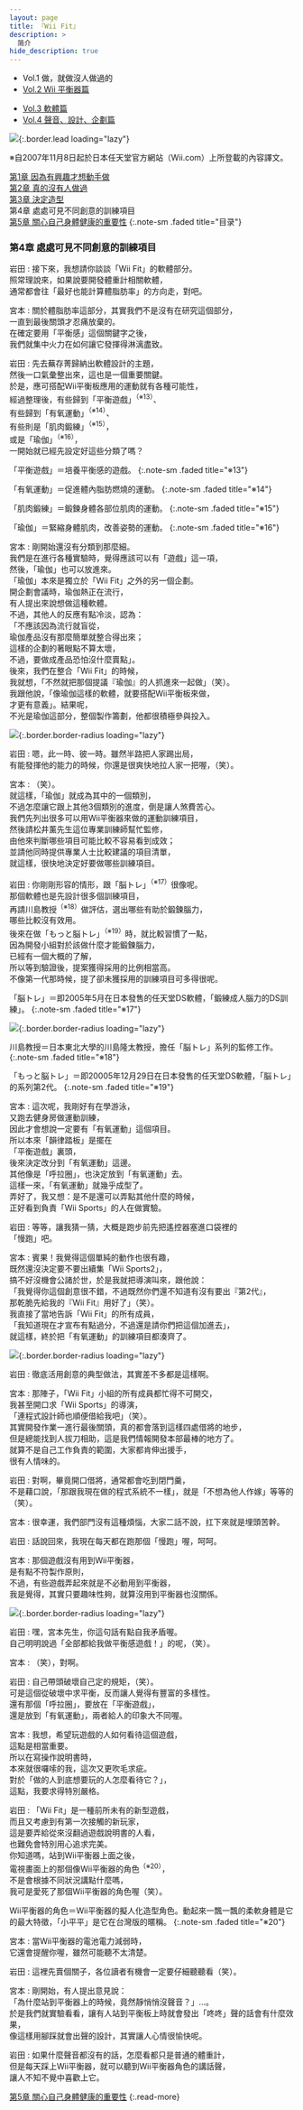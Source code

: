 ```yaml
---
layout: page
title: 『Wii Fit』 
description: >
  简介
hide_description: true
---
```


<nav class="pagination heading clearfix" role="navigation">
  <ul>
    <li class="pagination-item">
      <a style="background-color:rgba(225,224,224,0.3);">
        Vol.1 做，就做沒人做過的
      </a>
    </li>
    <li class="pagination-item">
      <a href="../../vol2/1/">
        Vol.2 Wii 平衡器篇
      </a>
    </li>
  </ul>
  <ul>
    <li class="pagination-item">
      <a href="../../vol3/1/">
        Vol.3 軟體篇
      </a>
    </li>
    <li class="pagination-item">
      <a href="../../vol4/1/">
        Vol.4 聲音、設計、企劃篇
      </a>
    </li>
  </ul>
</nav>

![](/interviews/cht-tw/wii/wiifit/vol1/img/wiifit_crv_vol1_11.jpg){:.border.lead loading="lazy"}

※自2007年11月8日起於日本任天堂官方網站（Wii.com）上所登載的內容譯文。

[第1章 因為有興趣才想動手做](1.md)<br>
[第2章 真的沒有人做過](2.md)<br>
[第3章 決定造型](3.md)<br>
第4章 處處可見不同創意的訓練項目<br>
[第5章 關心自己身體健康的重要性](5.md)
{:.note-sm .faded title="目录"}

### 第4章 處處可見不同創意的訓練項目

岩田
: 接下來，我想請你談談「Wii Fit」的軟體部分。<br>照常理說來，如果說要開發體重計相關軟體，<br>通常都會往「最好也能計算體脂肪率」的方向走，對吧。

宮本
: 關於體脂肪率這部分，其實我們不是沒有在研究這個部分，<br>一直到最後關頭才忍痛放棄的。<br>在確定要用「平衡感」這個關鍵字之後，<br>我們就集中火力在如何讓它發揮得淋漓盡致。

岩田
: 先去蕪存菁歸納出軟體設計的主題，<br>然後一口氣彙整出來，這也是一個重要關鍵。<br>於是，應可搭配Wii平衡板應用的運動就有各種可能性，<br>經過整理後，有些歸到「平衡遊戲」<sup>（※13）</sup>、<br>有些歸到「有氧運動」<sup>（※14）</sup>、<br>有些則是「肌肉鍛練」<sup>（※15）</sup>，<br>或是「瑜伽」<sup>（※16）</sup>，<br>一開始就已經先設定好這些分類了嗎？

「平衡遊戲」＝培養平衡感的遊戲。
{:.note-sm .faded title="※13"}

「有氧運動」＝促進體內脂肪燃燒的運動。
{:.note-sm .faded title="※14"}

「肌肉鍛練」＝鍛鍊身體各部位肌肉的運動。
{:.note-sm .faded title="※15"}

「瑜伽」＝緊縮身體肌肉，改善姿勢的運動。
{:.note-sm .faded title="※16"}

宮本
: 剛開始還沒有分類到那麼細。<br>我們是在進行各種實驗時，覺得應該可以有「遊戲」這一項，<br>然後，「瑜伽」也可以放進來。<br>「瑜伽」本來是獨立於「Wii Fit」之外的另一個企劃。<br>開企劃會議時，瑜伽熱正在流行，<br>有人提出來說想做這種軟體。<br>不過，其他人的反應有點冷淡，認為：<br>「不應該因為流行就盲從，<br>瑜伽產品沒有那麼簡單就整合得出來；<br>這樣的企劃的著眼點不算太壞，<br>不過，要做成產品恐怕沒什麼賣點」。<br>後來，我們在整合「Wii Fit」的時候，<br>我就想，「不然就把那個提議『瑜伽』的人抓進來一起做」（笑）。<br>我跟他說，「像瑜伽這樣的軟體，就要搭配Wii平衡板來做，<br>才更有意義」。結果呢，<br>不光是瑜伽這部分，整個製作籌劃，他都很積極參與投入。

![](/interviews/cht-tw/wii/wiifit/vol1/img/wiifit_vol1_10.jpg){:.border.border-radius loading="lazy"}

岩田
: 嗯，此一時、彼一時。雖然半路把人家踢出局，<br>有能發揮他的能力的時候，你還是很爽快地拉人家一把喔，（笑）。

宮本
: （笑）。<br>就這樣，「瑜伽」就成為其中的一個類別，<br>不過怎麼讓它跟上其他3個類別的進度，倒是讓人煞費苦心。<br>我們先列出很多可以用Wii平衡器來做的運動訓練項目，<br>然後請松井薰先生這位專業訓練師幫忙監修，<br>由他來判斷哪些項目可能比較不容易看到成效；<br>並請他同時提供專業人士比較建議的項目清單，<br>就這樣，很快地決定好要做哪些訓練項目。

岩田
: 你剛剛形容的情形，跟「脳トレ」<sup>（※17）</sup>很像呢。<br>那個軟體也是先設計很多個訓練項目，<br>再請川島教授<sup>（※18）</sup>做評估，選出哪些有助於鍛鍊腦力，<br>哪些比較沒有效用。<br>後來在做「もっと脳トレ」<sup>（※19）</sup>時，就比較習慣了一點，<br>因為開發小組對於該做什麼才能鍛鍊腦力，<br>已經有一個大概的了解，<br>所以等到驗證後，提案獲得採用的比例相當高。<br>不像第一代那時候，提了卻未獲採用的訓練項目可多得很呢。

「脳トレ」＝即2005年5月在日本發售的任天堂DS軟體，「鍛練成人腦力的DS訓練」。
{:.note-sm .faded title="※17"}

![](/interviews/cht-tw/wii/wiifit/vol1/img/g_noutore.jpg){:.border.border-radius loading="lazy"}

川島教授＝日本東北大學的川島隆太教授，擔任「脳トレ」系列的監修工作。
{:.note-sm .faded title="※18"}

「もっと脳トレ」＝即20005年12月29日在日本發售的任天堂DS軟體，「脳トレ」的系列第2代。
{:.note-sm .faded title="※19"}

宮本
: 這次呢，我剛好有在學游泳，<br>又跑去健身房做運動訓練，<br>因此才會想說一定要有「有氧運動」這個項目。<br>所以本來「韻律踏板」是擺在<br>「平衡遊戲」裏頭，<br>後來決定改分到「有氧運動」這邊。<br>其他像是「呼拉圈」，也決定放到「有氧運動」去。<br>這樣一來，「有氧運動」就幾乎成型了。<br>弄好了，我又想：是不是還可以弄點其他什麼的時候，<br>正好看到負責「Wii Sports」的人在做實驗。

岩田
: 等等，讓我猜一猜，大概是跑步前先把遙控器塞進口袋裡的<br>「慢跑」吧。

宮本
: 賓果！我覺得這個單純的動作也很有趣，<br>既然還沒決定要不要出續集「Wii Sports2」，<br>搞不好沒機會公諸於世，於是我就把導演叫來，跟他說：<br>「我覺得你這個創意很不錯，不過既然你們還不知道有沒有要出『第2代』，<br>那乾脆先給我的『Wii Fit』用好了」（笑）。<br>我直接了當地告訴「Wii Fit」的所有成員，<br>「我知道現在才宣布有點過分，不過還是請你們把這個加進去」，<br>就這樣，終於把「有氧運動」的訓練項目都湊齊了。

![](/interviews/cht-tw/wii/wiifit/vol1/img/wiifit_vol1_11.jpg){:.border.border-radius loading="lazy"}

岩田
: 徹底活用創意的典型做法，其實差不多都是這樣啊。

宮本
: 那陣子，「Wii Fit」小組的所有成員都忙得不可開交，<br>我甚至開口求「Wii Sports」的導演，<br>「連程式設計師也順便借給我吧」（笑）。<br>其實開發作業一進行最後關頭，真的都會落到這樣四處借將的地步，<br>但是總能找到人拔刀相助，這是我們情報開發本部最棒的地方了。<br>就算不是自己工作負責的範圍，大家都肯伸出援手，<br>很有人情味的。

岩田
: 對啊，畢竟開口借將，通常都會吃到閉門羹，<br>不是藉口說，「那跟我現在做的程式系統不一樣」，就是「不想為他人作嫁」等等的（笑）。

宮本
: 很幸運，我們部門沒有這種煩惱，大家二話不說，扛下來就是埋頭苦幹。

岩田
: 話說回來，我現在每天都在跑那個「慢跑」喔，呵呵。

宮本
: 那個遊戲沒有用到Wii平衡器，<br>是有點不符製作原則，<br>不過，有些遊戲弄起來就是不必動用到平衡器，<br>我是覺得，其實只要趣味性夠，就算沒用到平衡器也沒關係。

![](/interviews/cht-tw/wii/wiifit/vol1/img/wiifit_vol1_12.jpg){:.border.border-radius loading="lazy"}

岩田
: 嘿，宮本先生，你這句話有點自我矛盾喔。<br>自己明明說過「全部都給我做平衡感遊戲！」的呢，（笑）。

宮本
: （笑），對啊。

岩田
: 自己帶頭破壞自己定的規矩，（笑）。<br>可是這個從破壞中求平衡，反而讓人覺得有豐富的多樣性。<br>還有那個「呼拉圈」，要放在「平衡遊戲」，<br>還是放到「有氧運動」，兩者給人的印象大不同喔。

宮本
: 我想，希望玩遊戲的人如何看待這個遊戲，<br>這點是相當重要。<br>所以在寫操作說明書時，<br>本來就很囉嗦的我，這次又更吹毛求疵。<br>對於「做的人到底想要玩的人怎麼看待它？」，<br>這點，我要求得特別嚴格。

岩田
: 「Wii Fit」是一種前所未有的新型遊戲，<br>而且又考慮到有第一次接觸的新玩家，<br>這是要弄給從來沒翻過遊戲說明書的人看，<br>也難免會特別用心追求完美。<br>你知道嗎，站到Wii平衡器上面之後，<br>電視畫面上的那個像Wii平衡器的角色<sup>（※20）</sup>，<br>不是會根據不同狀況講點什麼嗎，<br>我可是愛死了那個Wii平衡器的角色喔（笑）。

Wii平衡器的角色＝Wii平衡器的擬人化造型角色。動起來一飄一飄的柔軟身體是它的最大特徵，「小平平」是它在台灣版的暱稱。
{:.note-sm .faded title="※20"}

宮本
: 當Wii平衡器的電池電力減弱時，<br>它還會提醒你喔，雖然可能聽不太清楚。

岩田
: 這裡先賣個關子，各位讀者有機會一定要仔細聽聽看（笑）。

宮本
: 剛開始，有人提出意見說：<br>「為什麼站到平衡器上的時候，竟然靜悄悄沒聲音？」…。<br>於是我們就實驗看看，讓有人站到平衡板上時就會發出「咚咚」聲的話會有什麼效果，<br>像這樣用腳踩就會出聲的設計，其實讓人心情很愉快呢。

岩田
: 如果什麼聲音都沒有的話，怎麼看都只是普通的體重計，<br>但是每天踩上Wii平衡器，就可以聽到Wii平衡器角色的講話聲，<br>讓人不知不覺中喜歡上它。

[第5章 關心自己身體健康的重要性](5.md)
{:.read-more}

